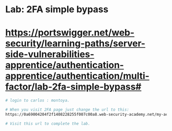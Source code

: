 # Lab: 2FA simple bypass
# https://portswigger.net/web-security/learning-paths/server-side-vulnerabilities-apprentice/authentication-apprentice/authentication/multi-factor/lab-2fa-simple-bypass#
```bash
# login to carlos : montoya.

```
```bash
# When you visit 2FA page just change the url to this:
https://0a69004204f2f1408228255f007c00a8.web-security-academy.net/my-account

# Visit this url to complete the lab.
```
